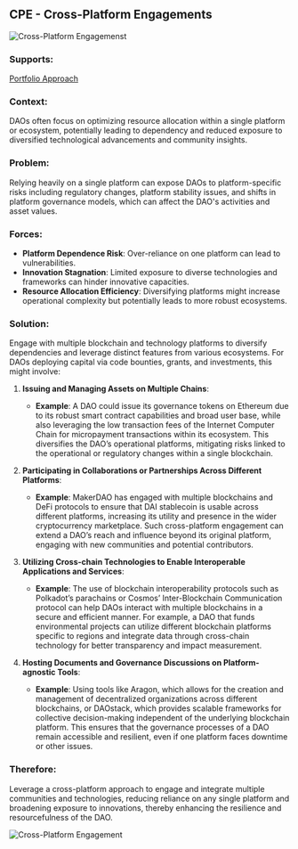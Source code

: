 ## CPE - Cross-Platform Engagements

![Cross-Platform Engagemenst](./output/illustrations/cross_platform_engagements.png)

### Supports:
[Portfolio Approach](./portfolio_approach.html)

### Context:
DAOs often focus on optimizing resource allocation within a single platform or ecosystem, potentially leading to dependency and reduced exposure to diversified technological advancements and community insights.

### Problem:
Relying heavily on a single platform can expose DAOs to platform-specific risks including regulatory changes, platform stability issues, and shifts in platform governance models, which can affect the DAO's activities and asset values.

### Forces:
- **Platform Dependence Risk**: Over-reliance on one platform can lead to vulnerabilities.
- **Innovation Stagnation**: Limited exposure to diverse technologies and frameworks can hinder innovative capacities.
- **Resource Allocation Efficiency**: Diversifying platforms might increase operational complexity but potentially leads to more robust ecosystems.

### Solution:

Engage with multiple blockchain and technology platforms to diversify dependencies and leverage distinct features from various ecosystems. For DAOs deploying capital via code bounties, grants, and investments, this might involve:

1. **Issuing and Managing Assets on Multiple Chains**:
   - **Example**: A DAO could issue its governance tokens on Ethereum due to its robust smart contract capabilities and broad user base, while also leveraging the low transaction fees of the Internet Computer Chain for micropayment transactions within its ecosystem. This diversifies the DAO’s operational platforms, mitigating risks linked to the operational or regulatory changes within a single blockchain.

2. **Participating in Collaborations or Partnerships Across Different Platforms**:
   - **Example**: MakerDAO has engaged with multiple blockchains and DeFi protocols to ensure that DAI stablecoin is usable across different platforms, increasing its utility and presence in the wider cryptocurrency marketplace. Such cross-platform engagement can extend a DAO’s reach and influence beyond its original platform, engaging with new communities and potential contributors.

3. **Utilizing Cross-chain Technologies to Enable Interoperable Applications and Services**:
   - **Example**: The use of blockchain interoperability protocols such as Polkadot’s parachains or Cosmos’ Inter-Blockchain Communication protocol can help DAOs interact with multiple blockchains in a secure and efficient manner. For example, a DAO that funds environmental projects can utilize different blockchain platforms specific to regions and integrate data through cross-chain technology for better transparency and impact measurement.

4. **Hosting Documents and Governance Discussions on Platform-agnostic Tools**:
   - **Example**: Using tools like Aragon, which allows for the creation and management of decentralized organizations across different blockchains, or DAOstack, which provides scalable frameworks for collective decision-making independent of the underlying blockchain platform. This ensures that the governance processes of a DAO remain accessible and resilient, even if one platform faces downtime or other issues.

### Therefore:
Leverage a cross-platform approach to engage and integrate multiple communities and technologies, reducing reliance on any single platform and broadening exposure to innovations, thereby enhancing the resilience and resourcefulness of the DAO.


![Cross-Platform Engagement](./output/cross_platform_engagements_specific_graph.png)
